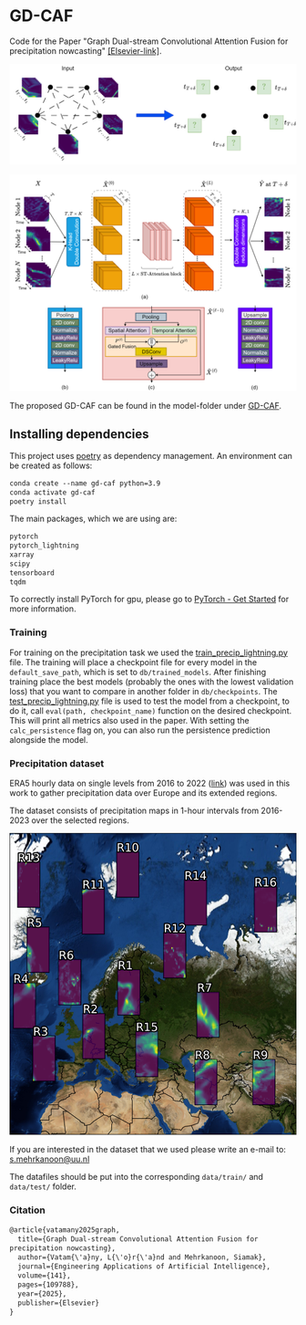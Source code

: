 # GD-CAF
Code for the Paper "Graph Dual-stream Convolutional Attention Fusion for precipitation nowcasting" [[Elsevier-link]](https://www.sciencedirect.com/science/article/pii/S095219762401947X).

![GraphInputOutput](images/graph_in_out_white.png)

![GD-CAF](images/GD-CAF_overview_white.png)

The proposed GD-CAF can be found in the model-folder under [GD-CAF](models/GD-CAF.py).

## Installing dependencies

This project uses [poetry](https://python-poetry.org/) as dependency management. An environment can be created as follows:

```shell
conda create --name gd-caf python=3.9
conda activate gd-caf
poetry install
```
The main packages, which we are using are:
```shell
pytorch
pytorch_lightning
xarray
scipy
tensorboard
tqdm
```

To correctly install PyTorch for gpu, please go to [PyTorch - Get Started](https://pytorch.org-get-started-locally/) for more information.

### Training

For training on the precipitation task we used the [train_precip_lightning.py](train_precip_lightning.py) file.
The training will place a checkpoint file for every model in the `default_save_path`, which is set to `db/trained_models`. After finishing training place the best models (probably the ones with the lowest validation loss) that you want to compare in another folder in `db/checkpoints`.
The [test_precip_lightning.py](test_precip_lightning.py) file is used to test the model from a checkpoint, to do it, call ```eval(path, checkpoint_name)``` function on the desired checkpoint. This will print all metrics also used in the paper. With setting the ```calc_persistence``` flag on, you can also run the persistence prediction alongside the model.

### Precipitation dataset

ERA5 hourly data on single levels from 2016 to 2022 ([link](https://cds.climate.copernicus.eu/cdsapp#!/dataset/reanalysis-era5-single-levels?tab=overview)) was used in this work to gather precipitation data over Europe and its extended regions.

The dataset consists of precipitation maps in 1-hour intervals from 2016-2023 over the selected regions.

![Precipitation maps placed on the map](images/16_cells_40x40_16.png)

If you are interested in the dataset that we used please write an e-mail to: s.mehrkanoon@uu.nl

The datafiles should be put into the corresponding ```data/train/``` and ```data/test/``` folder.

### Citation
```
@article{vatamany2025graph,
  title={Graph Dual-stream Convolutional Attention Fusion for precipitation nowcasting},
  author={Vatam{\'a}ny, L{\'o}r{\'a}nd and Mehrkanoon, Siamak},
  journal={Engineering Applications of Artificial Intelligence},
  volume={141},
  pages={109788},
  year={2025},
  publisher={Elsevier}
}
```
